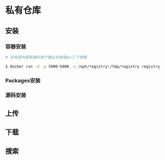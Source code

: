 
# 私有仓库

## 安装
### 容器安装
```bash
# 没有国外服务器的用户建议先使用pull下镜像

$ docker run -d -p 5000:5000 -v /opt/registry:/tmp/registry registry
```
### Packages安装
### 源码安装

## 上传
## 下载
## 搜索